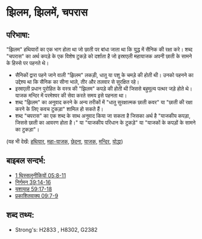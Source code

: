 # झिलम, झिलमें, चपरास #

## परिभाषा: ##

"झिलम" हथियारों का एक भाग होता था जो छाती पर बांधा जाता था कि युद्ध में सैनिक की रक्षा करे। शब्द "चपरास" का अर्थ कपड़े के एक विशेष टुकड़े को दर्शाता है जो इस्राएली महायाजक अपनी छाती के सामने के हिस्से पर पहनते थे।

* सैनिकों द्वारा पहने जाने वाली "झिलम" लकड़ी, धातु या पशु के चमड़े की होती थी। उनको पहनने का उद्देश्य था कि सैनिक का सीना भाले, तीर और तलवार से सुरक्षित रहे।
* इस्राएली प्रधान पुरोहित के वस्त्र की "झिलम" कपड़े की होती थी जिससे बहुमूल्य पत्थर जड़े होते थे। याजक मन्दिर में परमेश्वर की सेवा करते समय इसे पहनता था।
* शब्द "झिलम" का अनुवाद करने के अन्य तरीकों में "धातु सुरक्षात्मक छाती कवर" या "छाती की रक्षा करने के लिए कवच टुकड़ा" शामिल हो सकते हैं।
* शब्द "चपरास" का एक शब्द के साथ अनुवाद किया जा सकता है जिसका अर्थ है "याजकीय कपड़ा, जिससे छाती का आवरण होता है।" या "याजकीय परिधान के टुकड़े" या "याजकों के कपड़ों के सामने का टुकड़ा"।

(यह भी देखें: [हथियार](../other/armor.md), [महा-याजक](../kt/highpriest.md), [छेदना](../other/pierce.md), [याजक](../kt/priest.md), [मन्दिर](../kt/temple.md), [योद्धा](../other/warrior.md))

## बाइबल सन्दर्भ: ##

* [1 थिस्सलुनीकियों 05:8-11](rc://hi/tn/help/1th/05/08)
* [निर्गमन 39:14-16](rc://hi/tn/help/exo/39/14)
* [यशायाह 59:17-18](rc://hi/tn/help/isa/59/17)
* [प्रकाशितवाक्य 09:7-9](rc://hi/tn/help/rev/09/07)

## शब्द तथ्य: ##

* Strong's: H2833 , H8302, G2382
